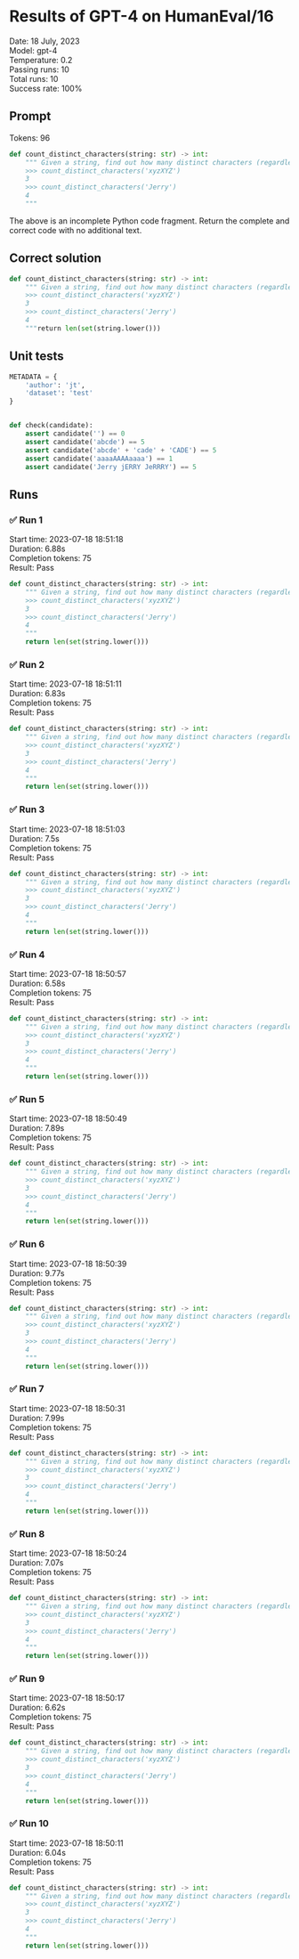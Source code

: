 # Results of GPT-4 on HumanEval/16
Date: 18 July, 2023<br />
Model: gpt-4<br />
Temperature: 0.2<br />
Passing runs: 10<br />
Total runs: 10<br />
Success rate: 100%
## Prompt
Tokens: 96
```python
def count_distinct_characters(string: str) -> int:
    """ Given a string, find out how many distinct characters (regardless of case) does it consist of
    >>> count_distinct_characters('xyzXYZ')
    3
    >>> count_distinct_characters('Jerry')
    4
    """
```
The above is an incomplete Python code fragment. Return the complete and correct code with no additional text.
## Correct solution
```python
def count_distinct_characters(string: str) -> int:
    """ Given a string, find out how many distinct characters (regardless of case) does it consist of
    >>> count_distinct_characters('xyzXYZ')
    3
    >>> count_distinct_characters('Jerry')
    4
    """return len(set(string.lower()))
```
## Unit tests
```python
METADATA = {
    'author': 'jt',
    'dataset': 'test'
}


def check(candidate):
    assert candidate('') == 0
    assert candidate('abcde') == 5
    assert candidate('abcde' + 'cade' + 'CADE') == 5
    assert candidate('aaaaAAAAaaaa') == 1
    assert candidate('Jerry jERRY JeRRRY') == 5
```
## Runs
### ✅ Run 1
Start time: 2023-07-18 18:51:18<br />
Duration: 6.88s<br />
Completion tokens: 75<br />
Result: Pass
```python
def count_distinct_characters(string: str) -> int:
    """ Given a string, find out how many distinct characters (regardless of case) does it consist of
    >>> count_distinct_characters('xyzXYZ')
    3
    >>> count_distinct_characters('Jerry')
    4
    """
    return len(set(string.lower()))

```
### ✅ Run 2
Start time: 2023-07-18 18:51:11<br />
Duration: 6.83s<br />
Completion tokens: 75<br />
Result: Pass
```python
def count_distinct_characters(string: str) -> int:
    """ Given a string, find out how many distinct characters (regardless of case) does it consist of
    >>> count_distinct_characters('xyzXYZ')
    3
    >>> count_distinct_characters('Jerry')
    4
    """
    return len(set(string.lower()))

```
### ✅ Run 3
Start time: 2023-07-18 18:51:03<br />
Duration: 7.5s<br />
Completion tokens: 75<br />
Result: Pass
```python
def count_distinct_characters(string: str) -> int:
    """ Given a string, find out how many distinct characters (regardless of case) does it consist of
    >>> count_distinct_characters('xyzXYZ')
    3
    >>> count_distinct_characters('Jerry')
    4
    """
    return len(set(string.lower()))

```
### ✅ Run 4
Start time: 2023-07-18 18:50:57<br />
Duration: 6.58s<br />
Completion tokens: 75<br />
Result: Pass
```python
def count_distinct_characters(string: str) -> int:
    """ Given a string, find out how many distinct characters (regardless of case) does it consist of
    >>> count_distinct_characters('xyzXYZ')
    3
    >>> count_distinct_characters('Jerry')
    4
    """
    return len(set(string.lower()))

```
### ✅ Run 5
Start time: 2023-07-18 18:50:49<br />
Duration: 7.89s<br />
Completion tokens: 75<br />
Result: Pass
```python
def count_distinct_characters(string: str) -> int:
    """ Given a string, find out how many distinct characters (regardless of case) does it consist of
    >>> count_distinct_characters('xyzXYZ')
    3
    >>> count_distinct_characters('Jerry')
    4
    """
    return len(set(string.lower()))

```
### ✅ Run 6
Start time: 2023-07-18 18:50:39<br />
Duration: 9.77s<br />
Completion tokens: 75<br />
Result: Pass
```python
def count_distinct_characters(string: str) -> int:
    """ Given a string, find out how many distinct characters (regardless of case) does it consist of
    >>> count_distinct_characters('xyzXYZ')
    3
    >>> count_distinct_characters('Jerry')
    4
    """
    return len(set(string.lower()))

```
### ✅ Run 7
Start time: 2023-07-18 18:50:31<br />
Duration: 7.99s<br />
Completion tokens: 75<br />
Result: Pass
```python
def count_distinct_characters(string: str) -> int:
    """ Given a string, find out how many distinct characters (regardless of case) does it consist of
    >>> count_distinct_characters('xyzXYZ')
    3
    >>> count_distinct_characters('Jerry')
    4
    """
    return len(set(string.lower()))

```
### ✅ Run 8
Start time: 2023-07-18 18:50:24<br />
Duration: 7.07s<br />
Completion tokens: 75<br />
Result: Pass
```python
def count_distinct_characters(string: str) -> int:
    """ Given a string, find out how many distinct characters (regardless of case) does it consist of
    >>> count_distinct_characters('xyzXYZ')
    3
    >>> count_distinct_characters('Jerry')
    4
    """
    return len(set(string.lower()))

```
### ✅ Run 9
Start time: 2023-07-18 18:50:17<br />
Duration: 6.62s<br />
Completion tokens: 75<br />
Result: Pass
```python
def count_distinct_characters(string: str) -> int:
    """ Given a string, find out how many distinct characters (regardless of case) does it consist of
    >>> count_distinct_characters('xyzXYZ')
    3
    >>> count_distinct_characters('Jerry')
    4
    """
    return len(set(string.lower()))

```
### ✅ Run 10
Start time: 2023-07-18 18:50:11<br />
Duration: 6.04s<br />
Completion tokens: 75<br />
Result: Pass
```python
def count_distinct_characters(string: str) -> int:
    """ Given a string, find out how many distinct characters (regardless of case) does it consist of
    >>> count_distinct_characters('xyzXYZ')
    3
    >>> count_distinct_characters('Jerry')
    4
    """
    return len(set(string.lower()))

```
